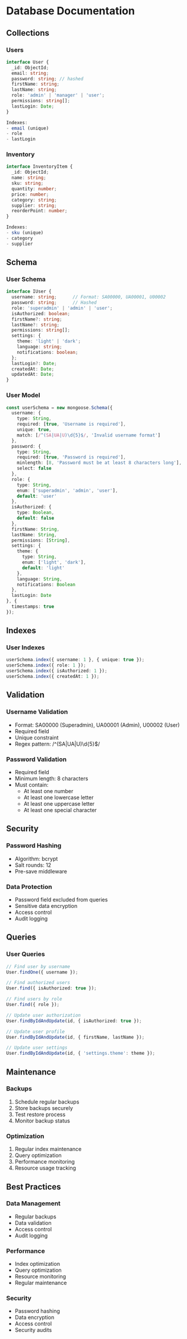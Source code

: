 # Database Documentation

## Collections

### Users
```typescript
interface User {
  _id: ObjectId;
  email: string;
  password: string; // hashed
  firstName: string;
  lastName: string;
  role: 'admin' | 'manager' | 'user';
  permissions: string[];
  lastLogin: Date;
}

Indexes:
- email (unique)
- role
- lastLogin
```

### Inventory
```typescript
interface InventoryItem {
  _id: ObjectId;
  name: string;
  sku: string;
  quantity: number;
  price: number;
  category: string;
  supplier: string;
  reorderPoint: number;
}

Indexes:
- sku (unique)
- category
- supplier
```

## Schema

### User Schema
```typescript
interface IUser {
  username: string;      // Format: SA00000, UA00001, U00002
  password: string;      // Hashed
  role: 'superadmin' | 'admin' | 'user';
  isAuthorized: boolean;
  firstName?: string;
  lastName?: string;
  permissions: string[];
  settings: {
    theme: 'light' | 'dark';
    language: string;
    notifications: boolean;
  };
  lastLogin?: Date;
  createdAt: Date;
  updatedAt: Date;
}
```

### User Model
```typescript
const userSchema = new mongoose.Schema({
  username: {
    type: String,
    required: [true, 'Username is required'],
    unique: true,
    match: [/^(SA|UA|U)\d{5}$/, 'Invalid username format']
  },
  password: {
    type: String,
    required: [true, 'Password is required'],
    minlength: [8, 'Password must be at least 8 characters long'],
    select: false
  },
  role: {
    type: String,
    enum: ['superadmin', 'admin', 'user'],
    default: 'user'
  },
  isAuthorized: {
    type: Boolean,
    default: false
  },
  firstName: String,
  lastName: String,
  permissions: [String],
  settings: {
    theme: {
      type: String,
      enum: ['light', 'dark'],
      default: 'light'
    },
    language: String,
    notifications: Boolean
  },
  lastLogin: Date
}, {
  timestamps: true
});
```

## Indexes

### User Indexes
```typescript
userSchema.index({ username: 1 }, { unique: true });
userSchema.index({ role: 1 });
userSchema.index({ isAuthorized: 1 });
userSchema.index({ createdAt: 1 });
```

## Validation

### Username Validation
- Format: SA00000 (Superadmin), UA00001 (Admin), U00002 (User)
- Required field
- Unique constraint
- Regex pattern: /^(SA|UA|U)\d{5}$/

### Password Validation
- Required field
- Minimum length: 8 characters
- Must contain:
  - At least one number
  - At least one lowercase letter
  - At least one uppercase letter
  - At least one special character

## Security

### Password Hashing
- Algorithm: bcrypt
- Salt rounds: 12
- Pre-save middleware

### Data Protection
- Password field excluded from queries
- Sensitive data encryption
- Access control
- Audit logging

## Queries

### User Queries
```typescript
// Find user by username
User.findOne({ username });

// Find authorized users
User.find({ isAuthorized: true });

// Find users by role
User.find({ role });

// Update user authorization
User.findByIdAndUpdate(id, { isAuthorized: true });

// Update user profile
User.findByIdAndUpdate(id, { firstName, lastName });

// Update user settings
User.findByIdAndUpdate(id, { 'settings.theme': theme });
```

## Maintenance

### Backups
1. Schedule regular backups
2. Store backups securely
3. Test restore process
4. Monitor backup status

### Optimization
1. Regular index maintenance
2. Query optimization
3. Performance monitoring
4. Resource usage tracking

## Best Practices

### Data Management
- Regular backups
- Data validation
- Access control
- Audit logging

### Performance
- Index optimization
- Query optimization
- Resource monitoring
- Regular maintenance

### Security
- Password hashing
- Data encryption
- Access control
- Security audits
